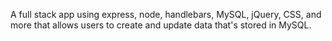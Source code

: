 A full stack app using express, node, handlebars, MySQL, jQuery, CSS, and more that allows users to create and update data that's stored in MySQL.